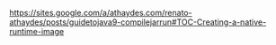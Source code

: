 https://sites.google.com/a/athaydes.com/renato-athaydes/posts/guidetojava9-compilejarrun#TOC-Creating-a-native-runtime-image